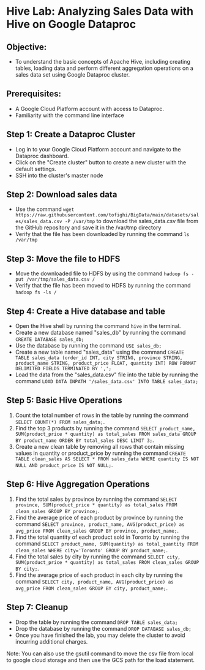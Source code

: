 # Hive Lab: Analyzing Sales Data with Hive on Google Dataproc

## Objective: 
- To understand the basic concepts of Apache Hive, including creating tables, loading data and perform different aggregation operations on a sales data set using Google Dataproc cluster.

## Prerequisites: 
- A Google Cloud Platform account with access to Dataproc.
- Familiarity with the command line interface

## Step 1: Create a Dataproc Cluster
- Log in to your Google Cloud Platform account and navigate to the Dataproc dashboard.
- Click on the "Create cluster" button to create a new cluster with the default settings.
- SSH into the cluster's master node

## Step 2: Download sales data
- Use the command `wget https://raw.githubusercontent.com/tofighi/BigData/main/datasets/sales/sales_data.csv -P /var/tmp` to download the sales_data.csv file from the GitHub repository and save it in the /var/tmp directory
- Verify that the file has been downloaded by running the command `ls /var/tmp`

## Step 3: Move the file to HDFS
- Move the downloaded file to HDFS by using the command `hadoop fs -put /var/tmp/sales_data.csv /`
- Verify that the file has been moved to HDFS by running the command `hadoop fs -ls /`

## Step 4: Create a Hive database and table
- Open the Hive shell by running the command `hive` in the terminal.
- Create a new database named "sales_db" by running the command `CREATE DATABASE sales_db;`
- Use the database by running the command `USE sales_db;`
- Create a new table named "sales_data" using the command `CREATE TABLE sales_data (order_id INT, city STRING, province STRING, product_name STRING, product_price FLOAT, quantity INT) ROW FORMAT DELIMITED FIELDS TERMINATED BY ',';`
- Load the data from the "sales_data.csv" file into the table by running the command `LOAD DATA INPATH '/sales_data.csv' INTO TABLE sales_data;`

## Step 5: Basic Hive Operations

1. Count the total number of rows in the table by running the command `SELECT COUNT(*) FROM sales_data;`.
2. Find the top 3 products by running the command `SELECT product_name, SUM(product_price * quantity) as total_sales FROM sales_data GROUP BY product_name ORDER BY total_sales DESC LIMIT 3;`.
3. Create a new clean table by removing all rows that contain missing values in quantity or product_price by running the command `CREATE TABLE clean_sales AS SELECT * FROM sales_data WHERE quantity IS NOT NULL AND product_price IS NOT NULL;`.

## Step 6: Hive Aggregation Operations

1. Find the total sales by province by running the command `SELECT province, SUM(product_price * quantity) as total_sales FROM clean_sales GROUP BY province;`.
2. Find the average price of each product by province by running the command `SELECT province, product_name, AVG(product_price) as avg_price FROM clean_sales GROUP BY province, product_name;`.
3. Find the total quantity of each product sold in Toronto by running the command `SELECT product_name, SUM(quantity) as total_quantity FROM clean_sales WHERE city='Toronto' GROUP BY product_name;`.
4. Find the total sales by city by running the command `SELECT city, SUM(product_price * quantity) as total_sales FROM clean_sales GROUP BY city;`.
5. Find the average price of each product in each city by running the command `SELECT city, product_name, AVG(product_price) as avg_price FROM clean_sales GROUP BY city, product_name;`.

## Step 7: Cleanup
- Drop the table by running the command `DROP TABLE sales_data;`
- Drop the database by running the command `DROP DATABASE sales_db;`
- Once you have finished the lab, you may delete the cluster to avoid incurring additional charges.

Note: You can also use the gsutil command to move the csv file from local to google cloud storage and then use the GCS path for the load statement.
